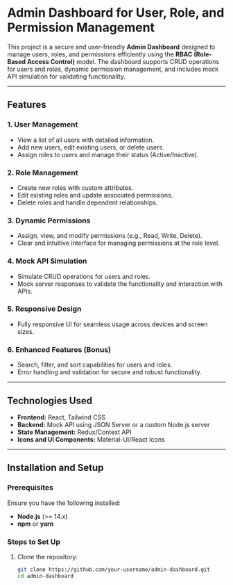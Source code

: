 # Admin Dashboard for User, Role, and Permission Management

This project is a secure and user-friendly **Admin Dashboard** designed to manage users, roles, and permissions efficiently using the **RBAC (Role-Based Access Control)** model. The dashboard supports CRUD operations for users and roles, dynamic permission management, and includes mock API simulation for validating functionality.

---

## Features

### 1. **User Management**
- View a list of all users with detailed information.
- Add new users, edit existing users, or delete users.
- Assign roles to users and manage their status (Active/Inactive).

### 2. **Role Management**
- Create new roles with custom attributes.
- Edit existing roles and update associated permissions.
- Delete roles and handle dependent relationships.

### 3. **Dynamic Permissions**
- Assign, view, and modify permissions (e.g., Read, Write, Delete).
- Clear and intuitive interface for managing permissions at the role level.

### 4. **Mock API Simulation**
- Simulate CRUD operations for users and roles.
- Mock server responses to validate the functionality and interaction with APIs.

### 5. **Responsive Design**
- Fully responsive UI for seamless usage across devices and screen sizes.

### 6. **Enhanced Features (Bonus)**
- Search, filter, and sort capabilities for users and roles.
- Error handling and validation for secure and robust functionality.

---

## Technologies Used
- **Frontend:** React, Tailwind CSS
- **Backend:** Mock API using JSON Server or a custom Node.js server
- **State Management:** Redux/Context API
- **Icons and UI Components:** Material-UI/React Icons

---

## Installation and Setup

### Prerequisites
Ensure you have the following installed:
- **Node.js** (>= 14.x)
- **npm** or **yarn**

### Steps to Set Up
1. Clone the repository:
   ```bash
   git clone https://github.com/your-username/admin-dashboard.git
   cd admin-dashboard
